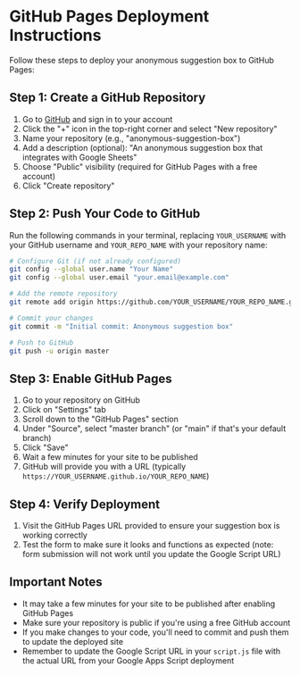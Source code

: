 # GitHub Pages Deployment Instructions

Follow these steps to deploy your anonymous suggestion box to GitHub Pages:

## Step 1: Create a GitHub Repository

1. Go to [GitHub](https://github.com) and sign in to your account
2. Click the "+" icon in the top-right corner and select "New repository"
3. Name your repository (e.g., "anonymous-suggestion-box")
4. Add a description (optional): "An anonymous suggestion box that integrates with Google Sheets"
5. Choose "Public" visibility (required for GitHub Pages with a free account)
6. Click "Create repository"

## Step 2: Push Your Code to GitHub

Run the following commands in your terminal, replacing `YOUR_USERNAME` with your GitHub username and `YOUR_REPO_NAME` with your repository name:

```bash
# Configure Git (if not already configured)
git config --global user.name "Your Name"
git config --global user.email "your.email@example.com"

# Add the remote repository
git remote add origin https://github.com/YOUR_USERNAME/YOUR_REPO_NAME.git

# Commit your changes
git commit -m "Initial commit: Anonymous suggestion box"

# Push to GitHub
git push -u origin master
```

## Step 3: Enable GitHub Pages

1. Go to your repository on GitHub
2. Click on "Settings" tab
3. Scroll down to the "GitHub Pages" section
4. Under "Source", select "master branch" (or "main" if that's your default branch)
5. Click "Save"
6. Wait a few minutes for your site to be published
7. GitHub will provide you with a URL (typically `https://YOUR_USERNAME.github.io/YOUR_REPO_NAME`)

## Step 4: Verify Deployment

1. Visit the GitHub Pages URL provided to ensure your suggestion box is working correctly
2. Test the form to make sure it looks and functions as expected (note: form submission will not work until you update the Google Script URL)

## Important Notes

- It may take a few minutes for your site to be published after enabling GitHub Pages
- Make sure your repository is public if you're using a free GitHub account
- If you make changes to your code, you'll need to commit and push them to update the deployed site
- Remember to update the Google Script URL in your `script.js` file with the actual URL from your Google Apps Script deployment
